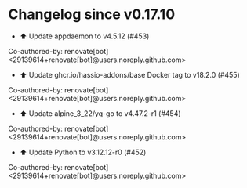 # Changelog since v0.17.10
- ⬆️ Update appdaemon to v4.5.12 (#453)

Co-authored-by: renovate[bot] <29139614+renovate[bot]@users.noreply.github.com> 
- ⬆️ Update ghcr.io/hassio-addons/base Docker tag to v18.2.0 (#455)

Co-authored-by: renovate[bot] <29139614+renovate[bot]@users.noreply.github.com> 
- ⬆️ Update alpine_3_22/yq-go to v4.47.2-r1 (#454)

Co-authored-by: renovate[bot] <29139614+renovate[bot]@users.noreply.github.com> 
- ⬆️ Update Python to v3.12.12-r0 (#452)

Co-authored-by: renovate[bot] <29139614+renovate[bot]@users.noreply.github.com> 
